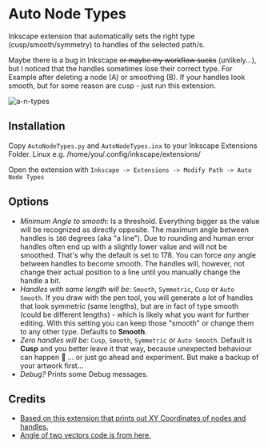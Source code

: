 # Auto Node Types
Inkscape extension that automatically sets the right type (cusp/smooth/symmetry) to handles of the selected path/s.

Maybe there is a bug in Inkscape ~~or maybe my workflow sucks~~ (unlikely...), but I noticed that the handles sometimes lose their correct type.
For Example after deleting a node (A) or smoothing (B).
If your handles look smooth, but for some reason are cusp - just run this extension.

![a-n-types](https://user-images.githubusercontent.com/6949092/30559727-e8be8f74-9cb5-11e7-94fc-c0f601bd901c.png)

## Installation
Copy `AutoNodeTypes.py` and `AutoNodeTypes.inx` to your Inkscape Extensions Folder.
Linux e.g. /home/you/.config/inkscape/extensions/

Open the extension with `Inkscape -> Extensions -> Modify Path -> Auto Node Types`

## Options
- _Minimum Angle to smooth_: Is a threshold. Everything bigger as the value will be recognized as directly opposite. The maximum angle between handles is `180` degrees (aka "a line"). Due to rounding and human error handles often end up with a slightly lower value and will not be smoothed. That's why the default is set to 178. You can force *any* angle between handles to become smooth. The handles will, however, not change their actual position to a line until you manually change the handle a bit.
- _Handles with same length will be_: `Smooth`, `Symmetric`, `Cusp` or `Auto Smooth`. If you draw with the pen tool, you will generate a lot of handles that look symmetric (same lengths), but are in fact of type smooth (could be different lengths) - which is likely what you want for further editing. With this setting you can keep those "smooth" or change them to any other type. Defaults to **Smooth**.
- _Zero handles will be_: `Cusp`, `Smooth`, `Symmetric` or `Auto Smooth`. Default is **Cusp** and you better leave it that way, because unexpected behaviour can happen :dancers: ... or just go ahead and experiment. But make a backup of your artwork first...
- _Debug?_ Prints some Debug messages.

## Credits
- [Based on this extension that prints out XY Coordinates of nodes and handles.](http://www.inkscapeforum.com/viewtopic.php?t=8826#p32088)
- [Angle of two vectors code is from here.](https://stackoverflow.com/questions/2827393/angles-between-two-n-dimensional-vectors-in-python#13849249)
